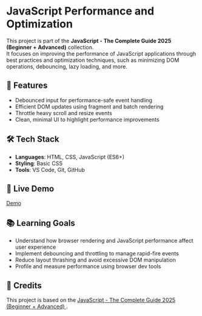 # JavaScript Performance and Optimization

This project is part of the **JavaScript - The Complete Guide 2025 (Beginner + Advanced)** collection.  
It focuses on improving the performance of JavaScript applications through best practices and optimization techniques, such as minimizing DOM operations, debouncing, lazy loading, and more.

## 📌 Features
- Debounced input for performance-safe event handling
- Efficient DOM updates using fragment and batch rendering
- Throttle heavy scroll and resize events
- Clean, minimal UI to highlight performance improvements

## 🛠️ Tech Stack
- **Languages**: HTML, CSS, JavaScript (ES6+)
- **Styling**: Basic CSS
- **Tools**: VS Code, Git, GitHub

## 🚀 Live Demo
[Demo](https://flavia3107.github.io/javascript-performance/)

## 📚 Learning Goals
- Understand how browser rendering and JavaScript performance affect user experience
- Implement debouncing and throttling to manage rapid-fire events
- Reduce layout thrashing and avoid excessive DOM manipulation
- Profile and measure performance using browser dev tools

## 📖 Credits
This project is based on the [JavaScript - The Complete Guide 2025 (Beginner + Advanced)
](https://www.udemy.com/course/javascript-the-complete-guide-2020-beginner-advanced/).
